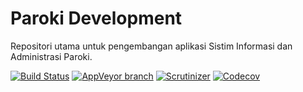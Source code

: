 Paroki Development
====

Repositori utama untuk pengembangan aplikasi Sistim Informasi dan Administrasi Paroki.

[![Build Status](https://img.shields.io/travis/paroki/development/master.svg?style=flat-square)](https://travis-ci.org/paroki/development)
[![AppVeyor branch](https://ci.appveyor.com/api/projects/status/6ixy0bx3gxsnvcde?svg=true)](https://ci.appveyor.com/project/kilip/development)
[![Scrutinizer](https://img.shields.io/scrutinizer/g/paroki/development.svg?style=flat-square)](https://scrutinizer-ci.com/g/paroki/development)
[![Codecov](https://img.shields.io/codecov/c/github/paroki/development.svg?style=flat-square)](https://codecov.io/gh/paroki/development)
